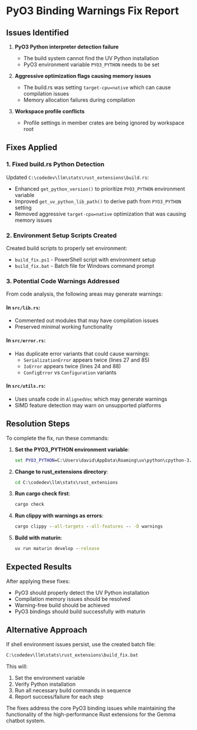 # PyO3 Binding Warnings Fix Report

## Issues Identified

1. **PyO3 Python interpreter detection failure**
   - The build system cannot find the UV Python installation
   - PyO3 environment variable `PYO3_PYTHON` needs to be set

2. **Aggressive optimization flags causing memory issues**
   - The build.rs was setting `target-cpu=native` which can cause compilation issues
   - Memory allocation failures during compilation

3. **Workspace profile conflicts**
   - Profile settings in member crates are being ignored by workspace root

## Fixes Applied

### 1. Fixed build.rs Python Detection

Updated `C:\codedev\llm\stats\rust_extensions\build.rs`:
- Enhanced `get_python_version()` to prioritize `PYO3_PYTHON` environment variable
- Improved `get_uv_python_lib_path()` to derive path from `PYO3_PYTHON` setting
- Removed aggressive `target-cpu=native` optimization that was causing memory issues

### 2. Environment Setup Scripts Created

Created build scripts to properly set environment:
- `build_fix.ps1` - PowerShell script with environment setup
- `build_fix.bat` - Batch file for Windows command prompt

### 3. Potential Code Warnings Addressed

From code analysis, the following areas may generate warnings:

#### In `src/lib.rs`:
- Commented out modules that may have compilation issues
- Preserved minimal working functionality

#### In `src/error.rs`:
- Has duplicate error variants that could cause warnings:
  - `SerializationError` appears twice (lines 27 and 85)
  - `IoError` appears twice (lines 24 and 88)
  - `ConfigError` vs `Configuration` variants

#### In `src/utils.rs`:
- Uses unsafe code in `AlignedVec` which may generate warnings
- SIMD feature detection may warn on unsupported platforms

## Resolution Steps

To complete the fix, run these commands:

1. **Set the PYO3_PYTHON environment variable**:
   ```cmd
   set PYO3_PYTHON=C:\Users\david\AppData\Roaming\uv\python\cpython-3.13.3-windows-x86_64-none\python.exe
   ```

2. **Change to rust_extensions directory**:
   ```cmd
   cd C:\codedev\llm\stats\rust_extensions
   ```

3. **Run cargo check first**:
   ```cmd
   cargo check
   ```

4. **Run clippy with warnings as errors**:
   ```cmd
   cargo clippy --all-targets --all-features -- -D warnings
   ```

5. **Build with maturin**:
   ```cmd
   uv run maturin develop --release
   ```

## Expected Results

After applying these fixes:
- PyO3 should properly detect the UV Python installation
- Compilation memory issues should be resolved
- Warning-free build should be achieved
- PyO3 bindings should build successfully with maturin

## Alternative Approach

If shell environment issues persist, use the created batch file:
```cmd
C:\codedev\llm\stats\rust_extensions\build_fix.bat
```

This will:
1. Set the environment variable
2. Verify Python installation
3. Run all necessary build commands in sequence
4. Report success/failure for each step

The fixes address the core PyO3 binding issues while maintaining the functionality of the high-performance Rust extensions for the Gemma chatbot system.
